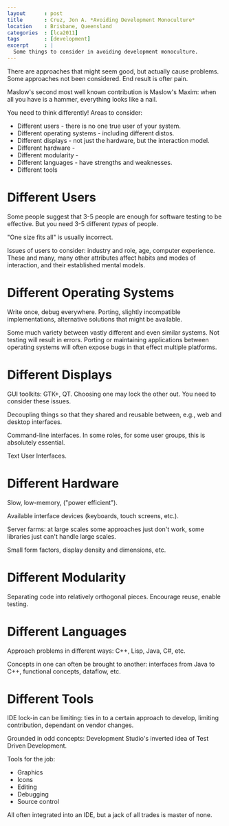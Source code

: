 ```yaml
---
layout      : post
title       : Cruz, Jon A. *Avoiding Development Monoculture*
location    : Brisbane, Queensland
categories  : [lca2011]
tags        : [development]
excerpt     : |
  Some things to consider in avoiding development monoculture.
---
```


There are approaches that might seem good, but actually cause problems. Some
approaches not been considered. End result is ofter pain.

Maslow's second most well known contribution is Maslow's Maxim: when all you
have is a hammer, everything looks like a nail.

You need to think differently! Areas to consider:

- Different users - there is no one true user of your system.
- Different operating systems - including different distos.
- Different displays - not just the hardware, but the interaction model.
- Different hardware - 
- Different modularity - 
- Different languages - have strengths and weaknesses.
- Different tools

Different Users
===============

Some people suggest that 3-5 people are enough for software testing to be
effective. But you need 3-5 different *types* of people.

"One size fits all" is usually incorrect.

Issues of users to consider: industry and role, age, computer experience.
These and many, many other attributes affect habits and modes of interaction,
and their established mental models.

Different Operating Systems
===========================

Write once, debug everywhere. Porting, slightly incompatible implementations,
alternative solutions that might be available.

Some much variety between vastly different and even similar systems. Not
testing will result in errors. Porting or maintaining applications between
operating systems will often expose bugs in that effect multiple platforms.

Different Displays
==================

GUI toolkits: GTK+, QT. Choosing one may lock the other out. You need to
consider these issues.

Decoupling things so that they shared and reusable between, e.g., web and
desktop interfaces.

Command-line interfaces. In some roles, for some user groups, this is
absolutely essential.

Text User Interfaces.

Different Hardware
==================

Slow, low-memory, ("power efficient").

Available interface devices (keyboards, touch screens, etc.).

Server farms: at large scales some approaches just don't work, some libraries
just can't handle large scales.

Small form factors, display density and dimensions, etc.


Different Modularity
====================

Separating code into relatively orthogonal pieces. Encourage reuse, enable
testing.

Different Languages
===================

Approach problems in different ways: C++, Lisp, Java, C#, etc.

Concepts in one can often be brought to another: interfaces from Java to C++,
functional concepts, dataflow, etc.

Different Tools
===============

IDE lock-in can be limiting: ties in to a certain approach to develop,
limiting contribution, dependant on vendor changes.

Grounded in odd concepts: Development Studio's inverted idea of Test Driven
Development.

Tools for the job:

* Graphics
* Icons
* Editing
* Debugging
* Source control

All often integrated into an IDE, but a jack of all trades is master of none.
